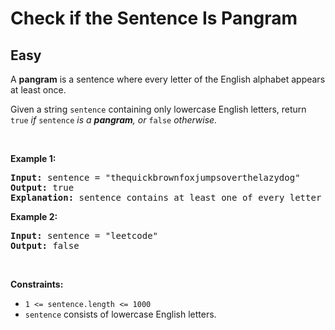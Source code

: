 
<h1>Check if the Sentence Is Pangram</h1>
<h2>Easy</h2>
<p>A <strong>pangram</strong> is a sentence where every letter of the English alphabet appears at least once.</p>

<p>Given a string <code>sentence</code> containing only lowercase English letters, return<em> </em><code>true</code><em> if </em><code>sentence</code><em> is a <strong>pangram</strong>, or </em><code>false</code><em> otherwise.</em></p>

<p>&nbsp;</p>
<p><strong class="example">Example 1:</strong></p>

<pre>
<strong>Input:</strong> sentence = &quot;thequickbrownfoxjumpsoverthelazydog&quot;
<strong>Output:</strong> true
<strong>Explanation:</strong> sentence contains at least one of every letter of the English alphabet.
</pre>

<p><strong class="example">Example 2:</strong></p>

<pre>
<strong>Input:</strong> sentence = &quot;leetcode&quot;
<strong>Output:</strong> false
</pre>

<p>&nbsp;</p>
<p><strong>Constraints:</strong></p>

<ul>
	<li><code>1 &lt;= sentence.length &lt;= 1000</code></li>
	<li><code>sentence</code> consists of lowercase English letters.</li>
</ul>

        